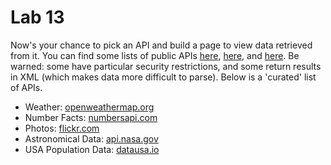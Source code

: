 
# Lab 13

Now's your chance to pick an API and build a page to view data retrieved from it. You can find some lists of public APIs [here](https://github.com/toddmotto/public-apis), [here](https://catalog.data.gov/dataset?q=-aapi+api+OR++res_format%3Aapi#topic=developers_navigation), and [here](https://en.wikipedia.org/wiki/List_of_open_APIs). Be warned: some have particular security restrictions, and some return results in XML (which makes data more difficult to parse). Below is a 'curated' list of APIs.


- Weather: [openweathermap.org](http://openweathermap.org/api)
- Number Facts: [numbersapi.com](http://numbersapi.com/#42)
- Photos: [flickr.com](https://www.flickr.com/services/api/)
- Astronomical Data: [api.nasa.gov](https://api.nasa.gov/#live_example)
- USA Population Data: [datausa.io](https://datausa.io/about/api/)
